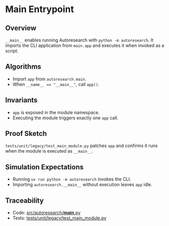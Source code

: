# Main Entrypoint

## Overview

`__main__` enables running Autoresearch with `python -m autoresearch`. It
imports the CLI application from `main.app` and executes it when invoked as a
script.

## Algorithms

- Import `app` from `autoresearch.main`.
- When `__name__ == "__main__"`, call `app()`.

## Invariants

- `app` is exposed in the module namespace.
- Executing the module triggers exactly one `app` call.

## Proof Sketch

`tests/unit/legacy/test_main_module.py` patches `app` and confirms it runs when the
module is executed as `__main__`.

## Simulation Expectations

- Running `uv run python -m autoresearch` invokes the CLI.
- Importing `autoresearch.__main__` without execution leaves `app` idle.

## Traceability

- Code: [src/autoresearch/__main__.py][m1]
- Tests: [tests/unit/legacy/test_main_module.py][t1]

[m1]: ../../src/autoresearch/__main__.py
[t1]: ../../tests/unit/legacy/test_main_module.py
